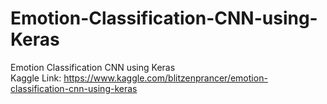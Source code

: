 # Emotion-Classification-CNN-using-Keras
Emotion Classification CNN using Keras  
Kaggle Link: https://www.kaggle.com/blitzenprancer/emotion-classification-cnn-using-keras
